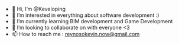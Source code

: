 - 👋 Hi, I’m @Keveloping
- 👀 I’m interested in everything about software development :)
- 🌱 I’m currently learning BIM development and Game Development
- 💞️ I’m looking to collaborate on with everyone <3
- 📫 How to reach me : reynosokevin.now@gmail.com

<!---
Keveloping/Keveloping is a ✨ special ✨ repository because its `README.md` (this file) appears on your GitHub profile.
You can click the Preview link to take a look at your changes.
--->
